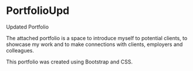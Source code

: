 # PortfolioUpd
Updated Portfolio

The attached portfolio is a space to introduce myself to potential clients, to showcase my work and to make connections with clients, employers and colleagues.

This portfolio was created using Bootstrap and CSS.
